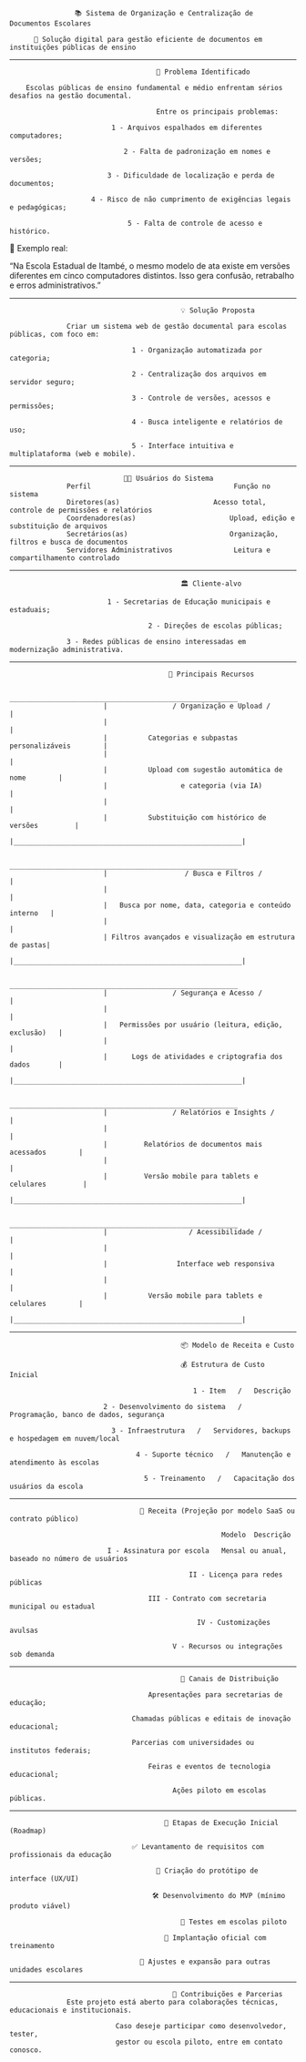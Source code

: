                     📚 Sistema de Organização e Centralização de Documentos Escolares
    
          🚀 Solução digital para gestão eficiente de documentos em instituições públicas de ensino

-------------------------------------------------------------------------------------------------------------------------

                                        🧩 Problema Identificado
    
        Escolas públicas de ensino fundamental e médio enfrentam sérios desafios na gestão documental. 
             
                                        Entre os principais problemas:
    
                             1 - Arquivos espalhados em diferentes computadores;
                                              
                                2 - Falta de padronização em nomes e versões;
                                              
                            3 - Dificuldade de localização e perda de documentos;
                                              
                        4 - Risco de não cumprimento de exigências legais e pedagógicas;
                                              
                                 5 - Falta de controle de acesso e histórico.

📌 Exemplo real:

“Na Escola Estadual de Itambé, o mesmo modelo de ata existe em versões diferentes em cinco computadores distintos. Isso gera confusão, retrabalho e erros administrativos.”

-----------------------------------------------------------------------------------------------------------------------------------------

                                              💡 Solução Proposta

                  Criar um sistema web de gestão documental para escolas públicas, com foco em:

                                  1 - Organização automatizada por categoria;
                                            
                                  2 - Centralização dos arquivos em servidor seguro;
                                            
                                  3 - Controle de versões, acessos e permissões;
                                            
                                  4 - Busca inteligente e relatórios de uso;
                                            
                                  5 - Interface intuitiva e multiplataforma (web e mobile).

-----------------------------------------------------------------------------------------------------------------------------------------

                                🧑‍🏫 Usuários do Sistema
                  Perfil                                   Função no sistema
                  Diretores(as)	                      Acesso total, controle de permissões e relatórios
                  Coordenadores(as)	                      Upload, edição e substituição de arquivos
                  Secretários(as)	                      Organização, filtros e busca de documentos
                  Servidores Administrativos	           Leitura e compartilhamento controlado

-----------------------------------------------------------------------------------------------------------------------------------------

                                              🏛️ Cliente-alvo
                                                      
                            1 - Secretarias de Educação municipais e estaduais;

                                      2 - Direções de escolas públicas;
                                              
                  3 - Redes públicas de ensino interessadas em modernização administrativa.

 -----------------------------------------------------------------------------------------------------------------------------------------

                                           🔧 Principais Recursos

                            ________________________________________________________
                           |                / Organização e Upload /                |
                           |                                                        |
                           |          Categorias e subpastas personalizáveis        |
                           |                                                        |
                           |          Upload com sugestão automática de nome        |
                           |                  e categoria (via IA)                  |
                           |                                                        |
                           |          Substituição com histórico de versões         |
                           |________________________________________________________|

                            ________________________________________________________
                           |                   / Busca e Filtros /                  |
                           |                                                        |
                           |   Busca por nome, data, categoria e conteúdo interno   |
                           |                                                        |
                           | Filtros avançados e visualização em estrutura de pastas|
                           |________________________________________________________|
                                                  
                            ________________________________________________________
                           |                / Segurança e Acesso /                  |
                           |                                                        |
                           |   Permissões por usuário (leitura, edição, exclusão)   |
                           |                                                        |
                           |      Logs de atividades e criptografia dos dados       |
                           |________________________________________________________|
                                  
                            ________________________________________________________
                           |                / Relatórios e Insights /               |
                           |                                                        |
                           |         Relatórios de documentos mais acessados        |
                           |                                                        |
                           |         Versão mobile para tablets e celulares         |
                           |________________________________________________________|

                            ________________________________________________________
                           |                    / Acessibilidade /                  |
                           |                                                        |
                           |                 Interface web responsiva               |
                           |                                                        |
                           |          Versão mobile para tablets e celulares        |
                           |________________________________________________________|
                                     
-----------------------------------------------------------------------------------------------------------------------------------------

                                              📦 Modelo de Receita e Custo
                                                    
                                              💰 Estrutura de Custo Inicial
                                                    
                                                 1 - Item   /   Descrição
                                              
                           2 - Desenvolvimento do sistema   /   Programação, banco de dados, segurança
                                              
                             3 - Infraestrutura   /   Servidores, backups e hospedagem em nuvem/local
                                              
                                   4 - Suporte técnico   /   Manutenção e atendimento às escolas
                                              
                                     5 - Treinamento   /   Capacitação dos usuários da escola

-----------------------------------------------------------------------------------------------------------------------------------------

                                    💼 Receita (Projeção por modelo SaaS ou contrato público)
                                  
                                                        Modelo	Descrição
                                                          
                            I - Assinatura por escola	Mensal ou anual, baseado no número de usuários
                                  
                                                II - Licença para redes públicas	
                                  
                                      III - Contrato com secretaria municipal ou estadual
                                  
                                                  IV - Customizações avulsas	
                                  
                                            V - Recursos ou integrações sob demanda

-----------------------------------------------------------------------------------------------------------------------------------------

                                              📢 Canais de Distribuição         
                                                      
                                      Apresentações para secretarias de educação;
        
                                  Chamadas públicas e editais de inovação educacional;
        
                                  Parcerias com universidades ou institutos federais;
                                            
                                      Feiras e eventos de tecnologia educacional;
                                            
                                            Ações piloto em escolas públicas.

-----------------------------------------------------------------------------------------------------------------------------------------

                                          📅 Etapas de Execução Inicial (Roadmap)
                                                
                                  ✅ Levantamento de requisitos com profissionais da educação
                                                
                                        🎨 Criação do protótipo de interface (UX/UI)
                                                
                                       🛠️ Desenvolvimento do MVP (mínimo produto viável)
                                                
                                              🧪 Testes em escolas piloto
                                                
                                          🚀 Implantação oficial com treinamento
                                                
                                    🔄 Ajustes e expansão para outras unidades escolares

-----------------------------------------------------------------------------------------------------------------------------------------

                                            🤝 Contribuições e Parcerias
                  Este projeto está aberto para colaborações técnicas, educacionais e institucionais. 

                              Caso deseje participar como desenvolvedor, tester, 
                              gestor ou escola piloto, entre em contato conosco.
